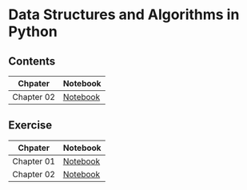# Data Structures and Algorithms in Python

## Contents
|Chpater|Notebook|
|---|---|
|Chapter 02|[Notebook](https://nbviewer.jupyter.org/github/jihoonerd/Data_Structures_and_Algorithms_in_Python/blob/master/Concepts/Chapter_02.ipynb)|

## Exercise
|Chpater|Notebook|
|---|---|
|Chapter 01|[Notebook](https://nbviewer.jupyter.org/github/jihoonerd/Data_Structures_and_Algorithms_in_Python/blob/master/Exercises/Chapter_01_Python_Primer.ipynb)|
|Chapter 02|[Notebook](https://nbviewer.jupyter.org/github/jihoonerd/Data_Structures_and_Algorithms_in_Python/blob/master/Exercises/Chapter_02_OOP.ipynb)| 